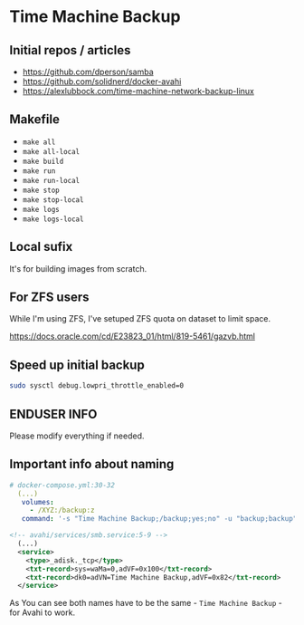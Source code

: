 # Time Machine Backup

## Initial repos / articles

* https://github.com/dperson/samba
* https://github.com/solidnerd/docker-avahi
* https://alexlubbock.com/time-machine-network-backup-linux

## Makefile

* `make all`
* `make all-local`
* `make build`
* `make run`
* `make run-local`
* `make stop`
* `make stop-local`
* `make logs`
* `make logs-local`

## Local sufix

It's for building images from scratch.

## For ZFS users

While I'm using ZFS, I've setuped ZFS quota on dataset to limit space.

https://docs.oracle.com/cd/E23823_01/html/819-5461/gazvb.html

## Speed up initial backup

```bash
sudo sysctl debug.lowpri_throttle_enabled=0
```

## ENDUSER INFO

Please modify everything if needed.

## Important info about naming

```yaml
# docker-compose.yml:30-32
  (...)
   volumes:
     - /XYZ:/backup:z
   command: '-s "Time Machine Backup;/backup;yes;no" -u "backup;backup" -p'
```

```xml
<!-- avahi/services/smb.service:5-9 -->
  (...)
  <service>
    <type>_adisk._tcp</type>
    <txt-record>sys=waMa=0,adVF=0x100</txt-record>
    <txt-record>dk0=adVN=Time Machine Backup,adVF=0x82</txt-record>
  </service>
```

As You can see both names have to be the same - `Time Machine Backup` - for Avahi to work.
